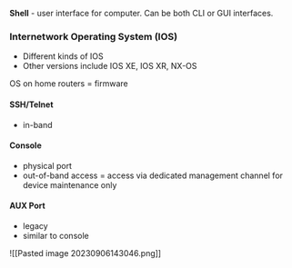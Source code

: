**Shell** - user interface for computer. Can be both CLI or GUI interfaces.

### Internetwork Operating System (IOS)
- Different kinds of IOS
- Other versions include IOS XE, IOS XR, NX-OS

OS on home routers = firmware

#### SSH/Telnet
- in-band
#### Console
- physical port
- out-of-band access = access via dedicated management channel for device maintenance only
#### AUX Port
- legacy
- similar to console

![[Pasted image 20230906143046.png]]